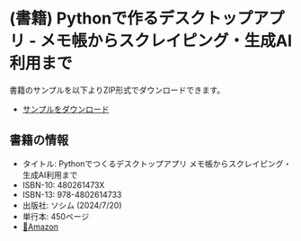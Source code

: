 # (書籍) Pythonで作るデスクトップアプリ - メモ帳からスクレイピング・生成AI利用まで

書籍のサンプルを以下よりZIP形式でダウンロードできます。

- [サンプルをダウンロード](https://github.com/kujirahand/book-desktop-python-sample/archive/refs/tags/1.1.zip)


## 書籍の情報

- タイトル: Pythonでつくるデスクトップアプリ メモ帳からスクレイピング・生成AI利用まで
- ISBN-10: 480261473X
- ISBN-13: 978-4802614733
- 出版社: ソシム (2024/7/20)
- 単行本: 450ページ
- [🔗Amazon](https://amzn.to/4cis2jo)

